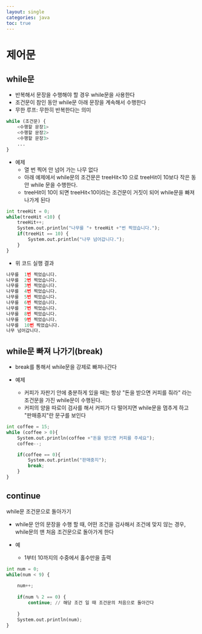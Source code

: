```yaml
---
layout: single
categories: java
toc: true
---
```


# 제어문
## while문
- 반복해서 문장을 수행해야 할 경우 while문을 사용한다
- 조건문이 참인 동안 while문 아래 문장을 계속해서 수행한다
- 무한 루프: 무한히 반복한다는 의미


```python
while (조건문) {
    <수행할 문장1>
    <수행할 문장2>
    <수행할 문장3>
    ...
}
```

- 예제
    - 열 번 찍어 안 넘어 가는 나무 없다
    - 아래 예제에서 while문의 조건문은 treeHit<10 으로 treeHit이 10보다 작은 동안 while 문을 수행한다. 
    - treeHit이 10이 되면 treeHit<10이라는 조건문이 거짓이 되어 while문을 빠져나가게 된다


```python
int treeHit = 0;
while(treeHit <10) {
    treeHit++;
    System.out.println("나무를 "+ treeHit +"번 찍었습니다.");
    if(treeHit == 10) {
        System.out.println("나무 넘어갑니다.");
    }
}
```

- 위 코드 실행 결과


```python
나무를  1번 찍었습니다.
나무를  2번 찍었습니다.
나무를  3번 찍었습니다.
나무를  4번 찍었습니다.
나무를  5번 찍었습니다.
나무를  6번 찍었습니다.
나무를  7번 찍었습니다.
나무를  8번 찍었습니다.
나무를  9번 찍었습니다.
나무를  10번 찍었습니다.
나무 넘어갑니다.
```

## while문 빠져 나가기(break)

- break를 통해서 while문을 강제로 빠져나간다

- 예제  
    - 커피가 자판기 안에 충분하게 있을 때는 항상 "돈을 받으면 커피를 줘라" 라는 조건문을 가진 while문이 수행된다. 
    - 커피의 양을 따로이 검사를 해서 커피가 다 떨어지면 while문을 멈추게 하고 "판매중지"란 문구를 보인다


```python
int coffee = 15;
while (coffee > 0){
	System.out.println(coffee +"돈을 받으면 커피를 주세요");
	coffee--;

	if(coffee == 0){
		System.out.println("판매중지");	
		break;
	} 
}
```

## continue  
while문 조건문으로 돌아가기
- while문 안의 문장을 수행 할 때, 어떤 조건을 검사해서 조건에 맞지 않는 경우, while문의 맨 처음 조건문으로 돌아가게 한다


- 예
    - 1부터 10까지의 수중에서 홀수만을 출력


```python
int num = 0;
while(num < 9) {
    
    num++;
    
    if(num % 2 == 0) {
        continue; // 해당 조건 일 때 조건문의 처음으로 돌아간다
                        
    }
    System.out.println(num);
}		  
```
